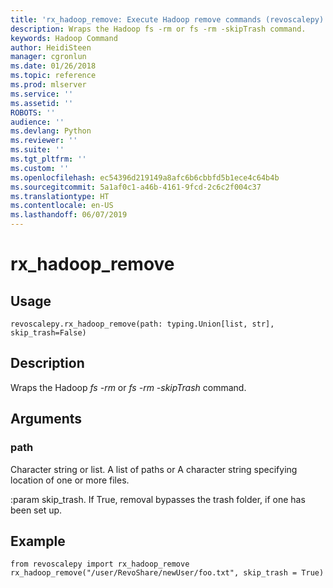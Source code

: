 ```yaml
---
title: 'rx_hadoop_remove: Execute Hadoop remove commands (revoscalepy)'
description: Wraps the Hadoop fs -rm or fs -rm -skipTrash command.
keywords: Hadoop Command
author: HeidiSteen
manager: cgronlun
ms.date: 01/26/2018
ms.topic: reference
ms.prod: mlserver
ms.service: ''
ms.assetid: ''
ROBOTS: ''
audience: ''
ms.devlang: Python
ms.reviewer: ''
ms.suite: ''
ms.tgt_pltfrm: ''
ms.custom: ''
ms.openlocfilehash: ec54396d219149a8afc6b6cbbfd5b1ece4c64b4b
ms.sourcegitcommit: 5a1af0c1-a46b-4161-9fcd-2c6c2f004c37
ms.translationtype: HT
ms.contentlocale: en-US
ms.lasthandoff: 06/07/2019
---
```

# <a name="rxhadoopremove"></a>rx_hadoop_remove


 


## <a name="usage"></a>Usage



```
revoscalepy.rx_hadoop_remove(path: typing.Union[list, str], skip_trash=False)
```





## <a name="description"></a>Description

Wraps the Hadoop *fs -rm* or *fs -rm -skipTrash* command.


## <a name="arguments"></a>Arguments


### <a name="path"></a>path

Character string or list. A list of paths or A character string specifying location of one or more files.

:param skip_trash. If True, removal bypasses the trash folder, if one has been set up.


## <a name="example"></a>Example



```
from revoscalepy import rx_hadoop_remove
rx_hadoop_remove("/user/RevoShare/newUser/foo.txt", skip_trash = True)
```

